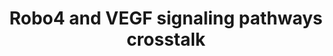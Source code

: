 ---
annotations:
- id: PW:0000004
  parent: regulatory pathway
  type: Pathway Ontology
  value: regulatory pathway
- id: PW:0000204
  parent: signaling pathway
  type: Pathway Ontology
  value: Notch signaling pathway
authors:
- Khanspers
- Eweitz
citedin:
- link: PMC7982796
  title: 'ACE2 correlates with immune infiltrates in colon adenocarcinoma: Implication
    for COVID-19 (2021)'
- link: PMC7925531
  title: Identification of candidate genes and pathways in retinopathy of prematurity
    by whole exome sequencing of preterm infants enriched in phenotypic extremes (2021)
description: This pathway is based on Figure 2 of "Robo4" (http://www.ncbi.nlm.nih.gov/pmc/articles/PMC2637482/).
  The gene Robo4 plays a role in regulating vascular stability in mice. Robo4 inhibits
  the gene Notch1, which regulates tip cell formation, in order to create more tip
  cells. Robo4 also inhibits cell migration, decreasing vessel complexity. The combination
  of Slit2 and Robo4 inhibits the activation of Src by VEGF-165 and VEGFR2. This inhibition
  reduces vascular leakage of Evans Blue from retinal blood vessels. More experimentation
  is necessary to determine whether Robo4 will inhibit other members of the Src family.   Proteins
  on this pathway have targeted assays available via the [https://assays.cancer.gov/available_assays?wp_id=WP3943
  CPTAC Assay Portal]
last-edited: 2021-05-22
ndex: b2c9eefd-8b68-11eb-9e72-0ac135e8bacf
organisms:
- Homo sapiens
redirect_from:
- /index.php/Pathway:WP3943
- /instance/WP3943
- /instance/WP3943_r117818
revision: r117818
schema-jsonld:
- '@context': https://schema.org/
  '@id': https://wikipathways.github.io/pathways/WP3943.html
  '@type': Dataset
  creator:
    '@type': Organization
    name: WikiPathways
  description: This pathway is based on Figure 2 of "Robo4" (http://www.ncbi.nlm.nih.gov/pmc/articles/PMC2637482/).
    The gene Robo4 plays a role in regulating vascular stability in mice. Robo4 inhibits
    the gene Notch1, which regulates tip cell formation, in order to create more tip
    cells. Robo4 also inhibits cell migration, decreasing vessel complexity. The combination
    of Slit2 and Robo4 inhibits the activation of Src by VEGF-165 and VEGFR2. This
    inhibition reduces vascular leakage of Evans Blue from retinal blood vessels.
    More experimentation is necessary to determine whether Robo4 will inhibit other
    members of the Src family.   Proteins on this pathway have targeted assays available
    via the [https://assays.cancer.gov/available_assays?wp_id=WP3943 CPTAC Assay Portal]
  keywords:
  - KDR
  - RAC1
  - ROBO4
  - SLIT2
  - SRC
  - VEGFA
  license: CC0
  name: Robo4 and VEGF signaling pathways crosstalk
seo: CreativeWork
title: Robo4 and VEGF signaling pathways crosstalk
wpid: WP3943
---